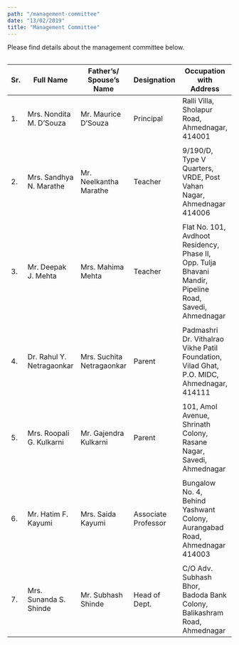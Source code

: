 ```yaml
---
path: "/management-committee"
date: "13/02/2019"
title: "Management Committee"
---
```


Please find details about the management committee below.

<div style="overflow-x:auto;">

| Sr. | Full Name                 | Father’s/ Spouse’s Name   | Designation         | Occupation with Address                                                                                 | Mobile                  |
| --- | ------------------------- | ------------------------- | ------------------- | ------------------------------------------------------------------------------------------------------- | ----------------------- |
| 1.  | Mrs. Nondita M. D’Souza   | Mr. Maurice D’Souza       | Principal           | Ralli Villa, Sholapur Road, Ahmednagar, 414001                                                          | 9860535377              |
|     |                           |                           |                     |                                                                                                         |                         |
| 2.  | Mrs. Sandhya N. Marathe   | Mr. Neelkantha Marathe    | Teacher             | 9/190/D, Type V Quarters, VRDE, Post Vahan Nagar, Ahmednagar 414006                                     | 9421334385              |
|     |                           |                           |                     |                                                                                                         |                         |
| 3.  | Mr. Deepak J. Mehta       | Mrs. Mahima Mehta         | Teacher             | Flat No. 101, Avdhoot Residency, Phase II, Opp. Tulja Bhavani Mandir, Pipeline Road, Savedi, Ahmednagar | 9922435025              |
|     |                           |                           |                     |                                                                                                         |                         |
| 4.  | Dr. Rahul Y. Netragaonkar | Mrs. Suchita Netragaonkar | Parent              | Padmashri Dr. Vithalrao Vikhe Patil Foundation, Vilad Ghat, P.O. MIDC, Ahmednagar, 414111               | 9158995443              |
|     |                           |                           |                     |                                                                                                         |                         |
| 5.  | Mrs. Roopali G. Kulkarni  | Mr. Gajendra Kulkarni     | Parent              | 101, Amol Avenue, Shrinath Colony, Rasane Nagar, Savedi, Ahmednagar                                     | 9850579081              |
|     |                           |                           |                     |                                                                                                         |                         |
| 6.  | Mr. Hatim F. Kayumi       | Mrs. Saida Kayumi         | Associate Professor | Bungalow No. 4, Behind Yashwant Colony, Aurangabad Road, Ahmednagar 414003                              | 9860076110 / 8087044450 |
|     |                           |                           |                     |                                                                                                         |                         |
| 7.  | Mrs. Sunanda S. Shinde    | Mr. Subhash Shinde        | Head of Dept.       | C/O Adv. Subhash Bhor, Badoda Bank Colony, Balikashram Road, Ahmednagar                                 | 9423793299              |

</div>
